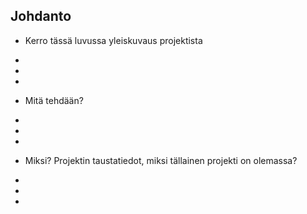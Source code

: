 ## Johdanto

* Kerro tässä luvussa yleiskuvaus projektista
 -
 -
 -

* Mitä tehdään?
 -
 -
 -

* Miksi? Projektin taustatiedot, miksi tällainen projekti on olemassa?  
 -
 -
 -
